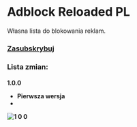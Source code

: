# Adblock Reloaded PL
Własna lista do blokowania reklam.



<h3> <a href="https://subscribe.adblockplus.org?location=https%3A%2F%2Fraw.githubusercontent.com%2Fmoniga9%2FAdblock-Reloaded-PL%2Fmain%2FAdblock_Reloaded_PL.txt&amp;title=Adblock%20Reloaded%20PL">Zasubskrybuj</a>

<h3> Lista zmian:
  
<h4> 1.0.0
  
* Pierwsza wersja
* 
![1 0 0](https://user-images.githubusercontent.com/45391043/114312455-0665d700-9af3-11eb-863a-ffe4e6d92787.png)
